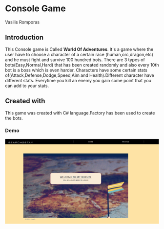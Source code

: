 # Console Game

Vasilis Romporas

## Introduction

This Console game is Called **World Of Adventures**. It's a game where the user have to choose a character of a certain race (human,orc,dragon,etc) and he must fight and survive 100 hundred bots. There are 3 types of bots(Easy,Normal,Hard) that has been created randomly and also every 10th bot is a boss which is even harder. Characters have some certain stats of(Attack,Defense,Dodge,Speed,Aim and Health).Different character have different stats. Everytime you kill an enemy you gain some point that you can add to your stats.

## Created with

This game was created with C# language.Factory has been used to create the bots.

### Demo
![Hotel-Search2Stay](HotelSearch2Stay.gif)
